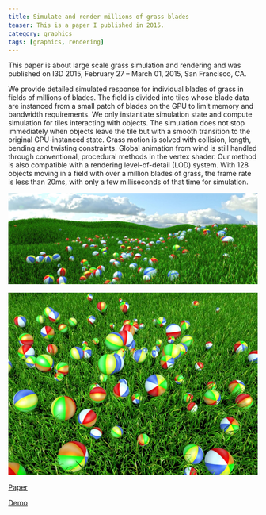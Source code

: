 ```yaml
---
title: Simulate and render millions of grass blades
teaser: This is a paper I published in 2015.
category: graphics
tags: [graphics, rendering]
---
```


This paper is about large scale grass simulation and rendering and was published on I3D 2015, February 27 – March 01, 2015, San Francisco, CA. 

We provide detailed simulated response for individual blades of grass in fields of millions of blades. The field is divided into tiles whose blade data are instanced from a small patch of blades on the GPU to limit memory and bandwidth requirements. We only instantiate simulation state and compute simulation for tiles interacting with objects. The simulation does not stop immediately when objects leave the tile but with a smooth transition to the original GPU-instanced state. Grass motion is solved with collision, length, bending and twisting constraints. Global animation from wind is still handled through conventional, procedural methods in the vertex shader. Our method is also compatible with a rendering level-of-detail (LOD) system. With 128 objects moving in a field with over a million blades of grass, the frame rate is less than 20ms, with only a few milliseconds of that time for simulation.

![](../images/grass/1.jpg)

![](../images/grass/2.jpg)

[Paper](http://developer.amd.com/wordpress/media/2012/10/i3dGrassFINAL.pdf)

[Demo](http://v.youku.com/v_show/id_XODc3NDQ5MTIw.html)
